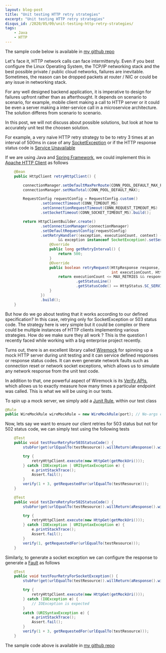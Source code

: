 ```yaml
---
layout: blog-post
title: "Unit testing HTTP retry strategies"
excerpt: "Unit testing HTTP retry strategies"
disqus_id: /2020/05/09/unit-testing-http-retry-strategies/
tags:
    - Java
    - HTTP
---
```


The sample code below is available in [my github repo](https://github.com/madhur/unit-test-http-retry)

Let's face it, HTTP network calls can face intermittenyly. Even if you best configure the Linux Operating System, the TCP/IP networking stack and the best possible private / public cloud networks, failures are inevitable. Sometimes, the reason can be dropped packets at router / NIC or could be any issue in networking stack.

For any well designed backend application, it is imperative to design for failures upfront rather than as afterthought. It depends on scenario to scenario, for example, mobile client making a call to HTTP server or it could be even a server making a inter-service call in a microservice architecture. The solution differes from scenario to scenario.

In this post, we will not discuss about possible solutions, but look at how to accurately unit test the choosen solution.

For example, a very naive HTTP retry strategy to be to retry 3 times at an interval of 500ms in case of any [SocketException](https://docs.oracle.com/javase/7/docs/api/java/net/SocketException.html) or if the HTTP response status code is [Service Unavailable](https://developer.mozilla.org/en-US/docs/Web/HTTP/Status/503)

If we are using Java and [Spring Framework](https://spring.io/), we could implement this in [Apache HTTP Client](https://hc.apache.org/httpcomponents-client-ga/) as follows

```java
    @Bean
    public HttpClient retryHttpClient() {

        connectionManager.setDefaultMaxPerRoute(CONN_POOL_DEFAULT_MAX_PER_ROUTE);
        connectionManager.setMaxTotal(CONN_POOL_DEFAULT_MAX);

        RequestConfig requestConfig = RequestConfig.custom()
                .setConnectTimeout(CONN_TIMEOUT_MS)
                .setConnectionRequestTimeout(CONN_REQUEST_TIMEOUT_MS)
                .setSocketTimeout(CONN_SOCKET_TIMEOUT_MS).build();

        return HttpClientBuilder.create()
                .setConnectionManager(connectionManager)
                .setDefaultRequestConfig(requestConfig)
                .setRetryHandler((exception, executionCount, context) -> executionCount <= MAX_RETRIES
                        && exception instanceof SocketException).setServiceUnavailableRetryStrategy(new ServiceUnavailableRetryStrategy() {
                    @Override
                    public long getRetryInterval() {
                        return 500;
                    }
                    @Override
                    public boolean retryRequest(HttpResponse response,
                                                int executionCount, HttpContext context) {
                        return executionCount <= MAX_RETRIES && response
                                .getStatusLine()
                                .getStatusCode() == HttpStatus.SC_SERVICE_UNAVAILABLE;
                    }
                })
                .build();
    }
```

But how do we go about testing that it works according to our defined specification? In this case, retrying only for SocketException or 503 status code. The strategy here is very simple but it could be complex or there could be multiple instances of HTTP clients implementing various strategies. How do we make sure they all work ? This is the question I recently faced while working with a big enterprise project recently.

Turns out, there is an excellent library called [Wiremock](http://wiremock.org/) for spinning up a mock HTTP server during unit testing and it can service defined responses or response status codes. It can even generate network faults such as connection reset or network socket exceptions, which allows us to simulate any network response from the unit test code.

In addition to that, one powerful aspect of Wiremock is its [Verify APIs](http://wiremock.org/docs/verifying/), which allows us to exactly measure how many times a particular endpoint was called. This is what we will be using in our tests.

To spin up a mock server, we simply add a [Junit Rule](https://junit.org/junit4/javadoc/4.12/org/junit/Rule.html), within our test class

```java
@Rule
public WireMockRule wireMockRule = new WireMockRule(port); // No-args constructor defaults to port 8080
```

Now, lets say we want to ensure our client retries for 503 status but not for 502 status code, we can simply test using the following tests

```java
    @Test
    public void testFourRetryFor503StatusCode() {
        stubFor(get(urlEqualTo(testResource)).willReturn(aResponse().withStatus(503)));

        try {
            retryHttpClient.execute(new HttpGet(getMockUri()));
        } catch (IOException | URISyntaxException e) {
            e.printStackTrace();
            Assert.fail();
        }
        verify(1 + 3, getRequestedFor(urlEqualTo(testResource)));
    }

    @Test
    public void testZeroRetryFor502StatusCode() {
        stubFor(get(urlEqualTo(testResource)).willReturn(aResponse().withStatus(502)));

        try {
            retryHttpClient.execute(new HttpGet(getMockUri()));
        } catch (IOException | URISyntaxException e) {
            e.printStackTrace();
            Assert.fail();
        }
        verify(1, getRequestedFor(urlEqualTo(testResource)));
    }
```

Similarly, to generate a socket exception we can configure the response to generate a [Fault](http://wiremock.org/docs/simulating-faults/) as follows

```java
    @Test
    public void testFourRetryForSocketException() {
        stubFor(get(urlEqualTo(testResource)).willReturn(aResponse().withFault(Fault.CONNECTION_RESET_BY_PEER)));

        try {
            retryHttpClient.execute(new HttpGet(getMockUri()));
        } catch (IOException e) {
            // IOException is expected
        }
        catch (URISyntaxException e) {
            e.printStackTrace();
            Assert.fail();
        }
        verify(1 + 3, getRequestedFor(urlEqualTo(testResource)));
    }
```

The sample code above is available in [my github repo](https://github.com/madhur/unit-test-http-retry)
